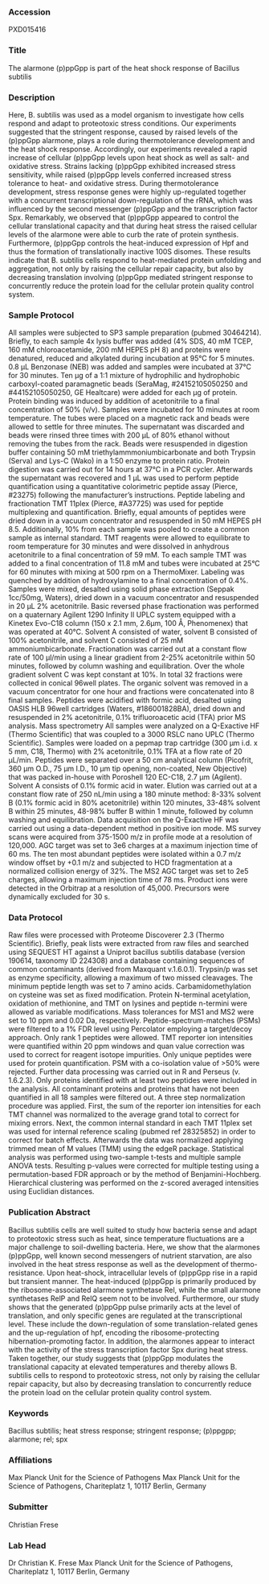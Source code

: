 ### Accession
PXD015416

### Title
The alarmone (p)ppGpp is part of the heat shock response of Bacillus subtilis

### Description
Here, B. subtilis was used as a model organism to investigate how cells respond and adapt to proteotoxic stress conditions. Our experiments suggested that the stringent response, caused by raised levels of the (p)ppGpp alarmone, plays a role during thermotolerance development and the heat shock response. Accordingly, our experiments revealed a rapid increase of cellular (p)ppGpp levels upon heat shock as well as salt- and oxidative stress. Strains lacking (p)ppGpp exhibited increased stress sensitivity, while raised (p)ppGpp levels conferred increased stress tolerance to heat- and oxidative stress. During thermotolerance development, stress response genes were highly up-regulated together with a concurrent transcriptional down-regulation of the rRNA, which was influenced by the second messenger (p)ppGpp and the transcription factor Spx. Remarkably, we observed that (p)ppGpp appeared to control the cellular translational capacity and that during heat stress the raised cellular levels of the alarmone were able to curb the rate of protein synthesis. Furthermore, (p)ppGpp controls the heat-induced expression of Hpf and thus the formation of translationally inactive 100S disomes.  These results indicate that B. subtilis cells respond to heat-mediated protein unfolding and aggregation, not only by raising the cellular repair capacity, but also by decreasing translation involving (p)ppGpp mediated stringent response to concurrently reduce the protein load for the cellular protein quality control system.

### Sample Protocol
All samples were subjected to SP3 sample preparation (pubmed 30464214). Briefly, to each sample 4x lysis buffer was added (4% SDS, 40 mM TCEP, 160 mM chloroacetamide, 200 mM HEPES pH 8) and proteins were denatured, reduced and alkylated during incubation at 95°C for 5 minutes. 0.8 µL Benzonase (NEB) was added and samples were incubated at 37°C for 30 minutes. Ten µg of a 1:1 mixture of hydrophilic and hydrophobic carboxyl-coated paramagnetic beads (SeraMag, #24152105050250 and #44152105050250, GE Healtcare) were added for each µg of protein. Protein binding was induced by addition of acetonitrile to a final concentration of 50% (v/v). Samples were incubated for 10 minutes at room temperature. The tubes were placed on a magnetic rack and beads were allowed to settle for three minutes. The supernatant was discarded and beads were rinsed three times with 200 µL of 80% ethanol without removing the tubes from the rack. Beads were resuspended in digestion buffer containing 50 mM triethylammmoniumbicarbonate and both Trypsin (Serva) and Lys-C (Wako) in a 1:50 enzyme to protein ratio. Protein digestion was carried out for 14 hours at 37°C in a PCR cycler. Afterwards the supernatant was recovered and 1 µL was used to perform peptide quantification using a quantitative colorimetric peptide assay (Pierce, #23275) following the manufacturer’s instructions.  Peptide labeling and fractionation TMT 11plex (Pierce, #A37725) was used for peptide multiplexing and quantification. Briefly, equal amounts of peptides were dried down in a vacuum concentrator and resuspended in 50 mM HEPES pH 8.5. Additionally, 10% from each sample was pooled to create a common sample as internal standard. TMT reagents were allowed to equilibrate to room temperature for 30 minutes and were dissolved in anhydrous acetonitrile to a final concentration of 59 mM. To each sample TMT was added to a final concentration of 11.8 mM and tubes were incubated at 25°C for 60 minutes with mixing at 500 rpm on a ThermoMixer. Labeling was quenched by addition of hydroxylamine to a final concentration of 0.4%. Samples were mixed, desalted using solid phase extraction (Seppak 1cc/50mg, Waters), dried down in a vacuum concentrator and resuspended in 20 µL 2% acetonitrile. Basic reversed phase fractionation was performed on a quaternary Agilent 1290 Infinity II UPLC system equipped with a Kinetex Evo-C18 column (150 x 2.1 mm, 2.6µm, 100 Å, Phenomenex) that was operated at 40°C. Solvent A consisted of water, solvent B consisted of 100% acetonitrile, and solvent C consisted of 25 mM ammoniumbicarbonate. Fractionation was carried out at a constant flow rate of 100 µl/min using a linear gradient from 2-25% acetonitrile within 50 minutes, followed by column washing and equilibration. Over the whole gradient solvent C was kept constant at 10%. In total 32 fractions were collected in conical 96well plates. The organic solvent was removed in a vacuum concentrator for one hour and fractions were concatenated into 8 final samples. Peptides were acidified with formic acid, desalted using OASIS HLB 96well cartridges (Waters, #186001828BA), dried down and resuspended in 2% acetonitrile, 0.1% trifluoroacetic acid (TFA) prior MS analysis.  Mass spectrometry All samples were analyzed on a Q-Exactive HF (Thermo Scientific) that was coupled to a 3000 RSLC nano UPLC (Thermo Scientific). Samples were loaded on a pepmap trap cartridge (300 µm i.d. x 5 mm, C18, Thermo) with 2% acetonitrile, 0.1% TFA at a flow rate of 20 µL/min. Peptides were separated over a 50 cm analytical column (Picofrit, 360 µm O.D., 75 µm I.D., 10 µm tip opening, non-coated, New Objective) that was packed in-house with Poroshell 120 EC-C18, 2.7 µm (Agilent). Solvent A consists of 0.1% formic acid in water. Elution was carried out at a constant flow rate of 250 nL/min using a 180 minute method: 8-33% solvent B (0.1% formic acid in 80% acetonitrile) within 120 minutes, 33-48% solvent B within 25 minutes, 48-98% buffer B within 1 minute, followed by column washing and equilibration. Data acquisition on the Q-Exactive HF was carried out using a data-dependent method in positive ion mode. MS survey scans were acquired from 375-1500 m/z in profile mode at a resolution of 120,000. AGC target was set to 3e6 charges at a maximum injection time of 60 ms. The ten most abundant peptides were isolated within a 0.7 m/z window offset by +0.1 m/z and subjected to HCD fragmentation at a normalized collision energy of 32%. The MS2 AGC target was set to 2e5 charges, allowing a maximum injection time of 78 ms. Product ions were detected in the Orbitrap at a resolution of 45,000. Precursors were dynamically excluded for 30 s.

### Data Protocol
Raw files were processed with Proteome Discoverer 2.3 (Thermo Scientific). Briefly, peak lists were extracted from raw files and searched using SEQUEST HT against a Uniprot bacillus subtilis database (version 190614, taxonomy ID 224308) and a database containing sequences of common contaminants (derived from Maxquant v.1.6.0.1). Trypsin/p was set as enzyme specificity, allowing a maximum of two missed cleavages. The minimum peptide length was set to 7 amino acids. Carbamidomethylation on cysteine was set as fixed modification. Protein N-terminal acetylation, oxidation of methionine, and TMT on lysines and peptide n-termini were allowed as variable modifications. Mass tolerances for MS1 and MS2 were set to 10 ppm and 0.02 Da, respectively. Peptide-spectrum-matches (PSMs) were filtered to a 1% FDR level using Percolator employing a target/decoy approach. Only rank 1 peptides were allowed. TMT reporter ion intensities were quantified within 20 ppm windows and quan value correction was used to correct for reagent isotope impurities. Only unique peptides were used for protein quantification. PSM with a co-isolation value of >50% were rejected. Further data processing was carried out in R and Perseus (v. 1.6.2.3). Only proteins identified with at least two peptides were included in the analysis. All contaminant proteins and proteins that have not been quantified in all 18 samples were filtered out. A three step normalization procedure was applied. First, the sum of the reporter ion intensities for each TMT channel was normalized to the average grand total to correct for mixing errors. Next, the common internal standard in each TMT 11plex set was used for internal reference scaling (pubmed ref 28325852) in order to correct for batch effects. Afterwards the data was normalized applying trimmed mean of M values (TMM) using the edgeR package. Statistical analysis was performed using two-sample t-tests and multiple sample ANOVA tests. Resulting p-values were corrected for multiple testing using a permutation-based FDR approach or by the method of Benjamini-Hochberg. Hierarchical clustering was performed on the z-scored averaged intensities using Euclidian distances.

### Publication Abstract
Bacillus subtilis cells are well suited to study how bacteria sense and adapt to proteotoxic stress such as heat, since temperature fluctuations are a major challenge to soil-dwelling bacteria. Here, we show that the alarmones (p)ppGpp, well known second messengers of nutrient starvation, are also involved in the heat stress response as well as the development of thermo-resistance. Upon heat-shock, intracellular levels of (p)ppGpp rise in a rapid but transient manner. The heat-induced (p)ppGpp is primarily produced by the ribosome-associated alarmone synthetase Rel, while the small alarmone synthetases RelP and RelQ seem not to be involved. Furthermore, our study shows that the generated (p)ppGpp pulse primarily acts at the level of translation, and only specific genes are regulated at the transcriptional level. These include the down-regulation of some translation-related genes and the up-regulation of hpf, encoding the ribosome-protecting hibernation-promoting factor. In addition, the alarmones appear to interact with the activity of the stress transcription factor Spx during heat stress. Taken together, our study suggests that (p)ppGpp modulates the translational capacity at elevated temperatures and thereby allows B. subtilis cells to respond to proteotoxic stress, not only by raising the cellular repair capacity, but also by decreasing translation to concurrently reduce the protein load on the cellular protein quality control system.

### Keywords
Bacillus subtilis; heat stress response; stringent response; (p)ppgpp; alarmone; rel; spx

### Affiliations
Max Planck Unit for the Science of Pathogens
Max Planck Unit for the Science of Pathogens, Chariteplatz 1, 10117 Berlin, Germany

### Submitter
Christian Frese

### Lab Head
Dr Christian K. Frese
Max Planck Unit for the Science of Pathogens, Chariteplatz 1, 10117 Berlin, Germany


